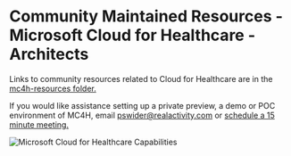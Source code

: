 # Community Maintained Resources - Microsoft Cloud for Healthcare - Architects

Links to community resources related to Cloud for Healthcare are in the [mc4h-resources folder.](https://github.com/pswider/Microsoft-Cloud-for-Healthcare-Architect-Resources/blob/main/mc4h-resources/mc4h-resources.md)

If you would like assistance setting up a private preview, a demo or POC environment of MC4H, email pswider@realactivity.com or [schedule a 15 minute meeting.](https://calendly.com/paulswider)

![Microsoft Cloud for Healthcare Capabilities](https://github.com/pswider/mc4h/blob/main/mc4h-resources/2022-10-30_5-12-15.jpg)

